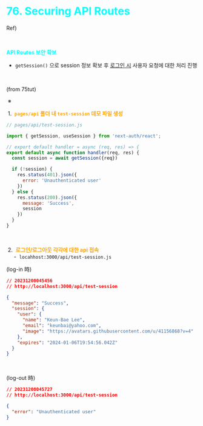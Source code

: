 # <span style="color:cyan">76. Securing API Routes</span>

Ref) &nbsp;

<br />

<span style="color:cyan"><b>API Routes 보안 확보</b></span>
- `getSession()` 으로 session 정보 확보 후 <u>로그인 시</u> 사용자 요청에 대한 처리 진행


<br />

(from 75tut)  

&nbsp;※ &nbsp;  

&nbsp;1. &nbsp;<span style="color:orange"><b>`pages/api` 폴더 내 `test-session` 데모 파일 생성</b></span>  

```js
// pages/api/test-session.js

import { getSession, useSession } from 'next-auth/react';

// export default handler = async (req, res) => {
export default async function handler(req, res) {
  const session = await getSession({req})

  if (!session) {
    res.status(401).json({
      error: 'Unauthenticated user'
    })
  } else {
    res.status(200).json({
      message: 'Success', 
      session
    })
  }
} 
```

<br />

&nbsp;2. &nbsp;<span style="color:orange"><b>로그인/로그아웃 각각에 대한 api 접속</b></span>  
&nbsp; &nbsp; &nbsp;- &nbsp;`locahhost:3000/api/test-session.js`

(log-in 時)

```json
// 20231208045456
// http://localhost:3000/api/test-session

{
  "message": "Success",
  "session": {
    "user": {
      "name": "Keun-Bae Lee",
      "email": "keunbai@yahoo.com",
      "image": "https://avatars.githubusercontent.com/u/41156868?v=4"
    },
    "expires": "2024-01-06T19:54:56.042Z"
  }
}
```
<br />

(log-out 時)

```json
// 20231208045727
// http://localhost:3000/api/test-session

{
  "error": "Unauthenticated user"
}
```
